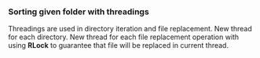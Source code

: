<h3> Sorting given folder with threadings</h3>

Threadings are used in directory iteration and file replacement.
New thread for each directory.
New thread for each file replacement operation with using **RLock** to guarantee that file will be replaced in current thread.